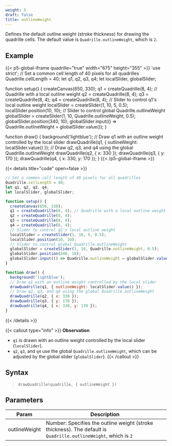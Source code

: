 ```yaml
---
weight: 5  
draft: false  
title: outlineWeight  
---
```


Defines the default outline weight (stroke thickness) for drawing the quadrille cells. The default value is `Quadrille.outlineWeight`, which is `2`.

## Example

{{< p5-global-iframe quadrille="true" width="675" height="355" >}}
'use strict';
// Set a common cell length of 40 pixels for all quadrilles
Quadrille.cellLength = 40;
let q1, q2, q3, q4;
let localSlider, globalSlider;

function setup() {
  createCanvas(650, 330);
  q1 = createQuadrille(8, 4); // Quadrille with a local outline weight
  q2 = createQuadrille(8, 4);
  q3 = createQuadrille(8, 4);
  q4 = createQuadrille(8, 4);
  // Slider to control q1's local outline weight
  localSlider = createSlider(1, 10, 5, 0.5);
  localSlider.position(10, 10);
  // Slider to control global Quadrille.outlineWeight
  globalSlider = createSlider(1, 10, Quadrille.outlineWeight, 0.5);
  globalSlider.position(340, 10);
  globalSlider.input(() => Quadrille.outlineWeight = globalSlider.value());
}

function draw() {
  background('lightblue');
  // Draw q1 with an outline weight controlled by the local slider
  drawQuadrille(q1, { outlineWeight: localSlider.value() });
  // Draw q2, q3, and q4 using the global Quadrille.outlineWeight
  drawQuadrille(q2, { x: 330 });
  drawQuadrille(q3, { y: 170 });
  drawQuadrille(q4, { x: 330, y: 170 });
}
{{< /p5-global-iframe >}}

{{< details title="code" open=false >}}
```js
// Set a common cell length of 40 pixels for all quadrilles
Quadrille.cellLength = 40;
let q1, q2, q3, q4;
let localSlider, globalSlider;

function setup() {
  createCanvas(650, 330);
  q1 = createQuadrille(8, 4); // Quadrille with a local outline weight
  q2 = createQuadrille(8, 4);
  q3 = createQuadrille(8, 4);
  q4 = createQuadrille(8, 4);
  // Slider to control q1's local outline weight
  localSlider = createSlider(1, 10, 5, 0.5);
  localSlider.position(10, 10);
  // Slider to control global Quadrille.outlineWeight
  globalSlider = createSlider(1, 10, Quadrille.outlineWeight, 0.5);
  globalSlider.position(340, 10);
  globalSlider.input(() => Quadrille.outlineWeight = globalSlider.value());
}

function draw() {
  background('lightblue');
  // Draw q1 with an outline weight controlled by the local slider
  drawQuadrille(q1, { outlineWeight: localSlider.value() });
  // Draw q2, q3, and q4 using the global Quadrille.outlineWeight
  drawQuadrille(q2, { x: 330 });
  drawQuadrille(q3, { y: 170 });
  drawQuadrille(q4, { x: 330, y: 170 });
}
```
{{< /details >}}

{{< callout type="info" >}}
**Observation**  
- `q1` is drawn with an outline weight controlled by the local slider (`localSlider`).  
- `q2`, `q3`, and `q4` use the global `Quadrille.outlineWeight`, which can be adjusted by the global slider (`globalSlider`).
{{< /callout >}}

## Syntax

> `drawQuadrille(quadrille, { outlineWeight })`

## Parameters

| Param         | Description                                                                            |
|---------------|----------------------------------------------------------------------------------------|
| outlineWeight | Number: Specifies the outline weight (stroke thickness). The default is `Quadrille.outlineWeight`, which is `2` |